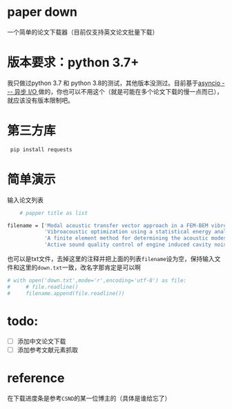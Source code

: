 # paper down

一个简单的论文下载器（目前仅支持英文论文批量下载）

# 版本要求：python 3.7+ 

我只做过python 3.7 和 python 3.8的测试，其他版本没测过。目前基于[asyncio --- 异步 I/O ](https://docs.python.org/zh-cn/3/library/asyncio-task.html)
做的，你也可以不用这个（就是可能在多个论文下载的慢一点而已），就应该没有版本限制吧。

# 第三方库

```bash
 pip install requests
```

# 简单演示

输入论文列表
```bash
    # papper title as list

filename = ['Modal acoustic transfer vector approach in a FEM-BEM vibro-acoustic analysis',
            'Vibroacoustic optimization using a statistical energy analysis model',
            'A finite element method for determining the acoustic modes of irregular shaped cavities',
            'Active sound quality control of engine induced cavity noise']
```
也可以是txt文件，去掉这里的注释并把上面的列表`filename`设为空，保持输入文件和这里的`down.txt`一致，改名字那肯定是可以啊

```bash
# with open('down.txt',mode='r',encoding='utf-8') as file:
#     # file.readline()
#     filename.append(file.readline())
```

# todo:

-[ ] 添加中文论文下载
-[ ] 添加参考文献元素抓取

# reference

在下载进度条是参考`CSND`的某一位博主的（具体是谁给忘了）

